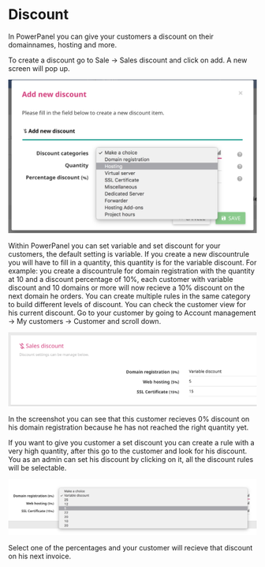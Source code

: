 # Discount

In PowerPanel you can give your customers a discount on their domainnames, hosting and more.

To create a discount go to Sale -> Sales discount and click on add. A new screen will pop up.

![Add discount](/images/add_discount.png)

Within PowerPanel you can set variable and set discount for your customers, the default setting is variable. If you create a new discountrule you will have to fill in a quantity, this quantity is for the variable discount. For example: you create a discountrule for domain registration with the quantity at 10 and a discount percentage of 10%, each customer with variable discount and 10 domains or more will now recieve a 10% discount on the next domain he orders. You can create multiple rules in the same category to build different levels of discount. You can check the customer view for his current discount. Go to your customer by going to Account management -> My customers -> Customer and scroll down.

![Discount customer view](/images/discount_customer_settings.png)

In the screenshot you can see that this customer recieves 0% discount on his domain registration because he has not reached the right quantity yet.

If you want to give you customer a set discount you can create a rule with a very high quantity, after this go to the customer and look for his discount. You as an admin can set his discount by clicking on it, all the discount rules will be selectable.

![Discount customer edit](/images/discount_customer_edit.png)

Select one of the percentages and your customer will recieve that discount on his next invoice.
